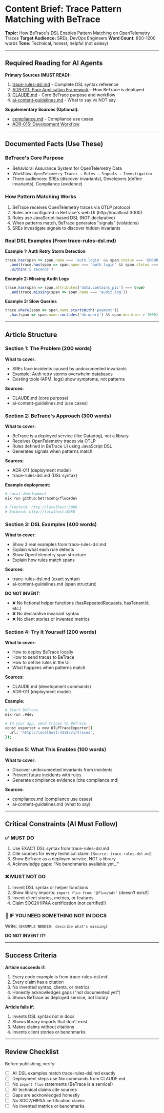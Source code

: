 # Content Brief: Trace Pattern Matching with BeTrace

**Topic:** How BeTrace's DSL Enables Pattern Matching on OpenTelemetry Traces
**Target Audience:** SREs, DevOps Engineers
**Word Count:** 800-1200 words
**Tone:** Technical, honest, helpful (not salesy)

---

## Required Reading for AI Agents

**Primary Sources (MUST READ):**
1. [trace-rules-dsl.md](../../../docs/technical/trace-rules-dsl.md) - Complete DSL syntax reference
2. [ADR-011: Pure Application Framework](../../../docs/adrs/011-pure-application-framework.md) - How BeTrace is deployed
3. [CLAUDE.md](../../../CLAUDE.md) - Core BeTrace purpose and workflow
4. [ai-content-guidelines.md](../ai-content-guidelines.md) - What to say vs NOT say

**Supplementary Sources (Optional):**
- [compliance.md](../../../docs/compliance.md) - Compliance use cases
- [ADR-015: Development Workflow](../../../docs/adrs/015-development-workflow-and-quality-standards.md)

---

## Documented Facts (Use These)

### BeTrace's Core Purpose
- Behavioral Assurance System for OpenTelemetry Data
- Workflow: `OpenTelemetry Traces → Rules → Signals → Investigation`
- Three audiences: SREs (discover invariants), Developers (define invariants), Compliance (evidence)

### How Pattern Matching Works
1. BeTrace receives OpenTelemetry traces via OTLP protocol
2. Rules are configured in BeTrace's web UI (http://localhost:3000)
3. Rules use JavaScript-based DSL (NOT declarative)
4. When patterns match, BeTrace generates "signals" (violations)
5. SREs investigate signals to discover hidden invariants

### Real DSL Examples (From trace-rules-dsl.md)

**Example 1: Auth Retry Storm Detection**
```javascript
trace.has(span => span.name === 'auth.login' && span.status === 'ERROR')
  .and(trace.has(span => span.name === 'auth.login' && span.status === 'OK'))
  .within('5 seconds')
```

**Example 2: Missing Audit Logs**
```javascript
trace.has(span => span.attributes['data.contains_pii'] === true)
  .and(trace.missing(span => span.name === 'audit.log'))
```

**Example 3: Slow Queries**
```javascript
trace.where(span => span.name.startsWith('payment'))
  .has(span => span.name.includes('db.query') && span.duration > 1000)
```

---

## Article Structure

### Section 1: The Problem (200 words)
**What to cover:**
- SREs face incidents caused by undocumented invariants
- Example: Auth retry storms overwhelm databases
- Existing tools (APM, logs) show symptoms, not patterns

**Sources:**
- CLAUDE.md (core purpose)
- ai-content-guidelines.md (use cases)

### Section 2: BeTrace's Approach (300 words)
**What to cover:**
- BeTrace is a deployed service (like Datadog), not a library
- Receives OpenTelemetry traces via OTLP
- Rules defined in BeTrace UI using JavaScript DSL
- Generates signals when patterns match

**Sources:**
- ADR-011 (deployment model)
- trace-rules-dsl.md (DSL syntax)

**Example deployment:**
```bash
# Local development
nix run github:betracehq/fluo#dev

# Frontend: http://localhost:3000
# Backend: http://localhost:8080
```

### Section 3: DSL Examples (400 words)
**What to cover:**
- Show 3 real examples from trace-rules-dsl.md
- Explain what each rule detects
- Show OpenTelemetry span structure
- Explain how rules match spans

**Sources:**
- trace-rules-dsl.md (exact syntax)
- ai-content-guidelines.md (span structure)

**DO NOT INVENT:**
- ❌ No fictional helper functions (hasRepeatedRequests, hasTenantId, etc.)
- ❌ No declarative invariant syntax
- ❌ No client stories or invented metrics

### Section 4: Try It Yourself (200 words)
**What to cover:**
- How to deploy BeTrace locally
- How to send traces to BeTrace
- How to define rules in the UI
- What happens when patterns match

**Sources:**
- CLAUDE.md (development commands)
- ADR-011 (deployment model)

**Example:**
```bash
# Start BeTrace
nix run .#dev

# In your app, send traces to BeTrace
const exporter = new OTLPTraceExporter({
  url: 'http://localhost:4318/v1/traces',
});
```

### Section 5: What This Enables (100 words)
**What to cover:**
- Discover undocumented invariants from incidents
- Prevent future incidents with rules
- Generate compliance evidence (cite compliance.md)

**Sources:**
- compliance.md (compliance use cases)
- ai-content-guidelines.md (what to say)

---

## Critical Constraints (AI Must Follow)

### ✅ MUST DO
1. Use EXACT DSL syntax from trace-rules-dsl.md
2. Cite sources for every technical claim: `[Source: trace-rules-dsl.md]`
3. Show BeTrace as a deployed service, NOT a library
4. Acknowledge gaps: "No benchmarks available yet..."

### ❌ MUST NOT DO
1. Invent DSL syntax or helper functions
2. Show library imports: `import fluo from '@fluo/sdk'` (doesn't exist!)
3. Invent client stories, metrics, or features
4. Claim SOC2/HIPAA certification (not certified!)

### 🚨 IF YOU NEED SOMETHING NOT IN DOCS
Write: `[EXAMPLE NEEDED: describe what's missing]`

**DO NOT INVENT IT!**

---

## Success Criteria

**Article succeeds if:**
1. Every code example is from trace-rules-dsl.md
2. Every claim has a citation
3. No invented syntax, clients, or metrics
4. Honestly acknowledges gaps ("not documented yet")
5. Shows BeTrace as deployed service, not library

**Article fails if:**
1. Invents DSL syntax not in docs
2. Shows library imports that don't exist
3. Makes claims without citations
4. Invents client stories or benchmarks

---

## Review Checklist

Before publishing, verify:
- [ ] All DSL examples match trace-rules-dsl.md exactly
- [ ] Deployment steps use Nix commands from CLAUDE.md
- [ ] No `import fluo` statements (BeTrace is a service!)
- [ ] All technical claims cite sources
- [ ] Gaps are acknowledged honestly
- [ ] No SOC2/HIPAA certification claims
- [ ] No invented metrics or benchmarks
